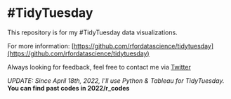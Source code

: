 # #TidyTuesday

This repository is for my #TidyTuesday data visualizations.

For more information: [https://github.com/rfordatascience/tidytuesday](https://github.com/rfordatascience/tidytuesday)

Always looking for feedback, feel free to contact me via [Twitter](https://twitter.com/valdezdata)

_UPDATE: Since April 18th, 2022, I'll use Python & Tableau for TidyTuesday._
**You can find past codes in 2022/r_codes**

